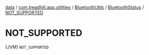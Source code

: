 [data](../../../index.md) / [com.treadhill.app.utilities](../../index.md) / [BluetoothUtils](../index.md) / [BluetoothStatus](index.md) / [NOT_SUPPORTED](./-n-o-t_-s-u-p-p-o-r-t-e-d.md)

# NOT_SUPPORTED

(JVM) `NOT_SUPPORTED`